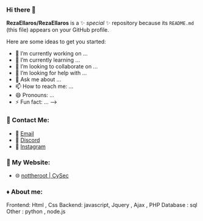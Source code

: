 ### Hi there 👋


**RezaEllaros/RezaEllaros** is a ✨ _special_ ✨ repository because its `README.md` (this file) appears on your GitHub profile.

Here are some ideas to get you started:

- 🔭 I’m currently working on ...
- 🌱 I’m currently learning ...
- 👯 I’m looking to collaborate on ...
- 🤔 I’m looking for help with ...
- 💬 Ask me about ...
- 📫 How to reach me: ...
- 😄 Pronouns: ...
- ⚡ Fun fact: ...
-->





### :satellite: Contact Me:

- 📧 [Email](rzaellaros@gmail.com)
- 💼 [Discord]([https://www.linkedin.com/in/bishwassagar](https://discord.gg/PRT4TrgaZa))
- 🚩 [Instagram](https://instagram.com/reza.khanbabayi)

### :notebook_with_decorative_cover: My Website:

- 🌐 [nottheroot | CySec](comingsoon)

### ♦ About me:
Frontend: Html , Css
Backend: javascript, Jquery , Ajax , PHP
Database : sql
Other : python , node.js

